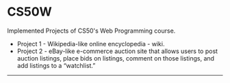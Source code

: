 # CS50W

Implemented Projects of CS50's Web Programming course.

* Project 1 - Wikipedia-like online encyclopedia - wiki.
* Project 2 - eBay-like e-commerce auction site that allows users to post auction listings, place bids on listings, comment on those listings, and add listings to a “watchlist.”
***
